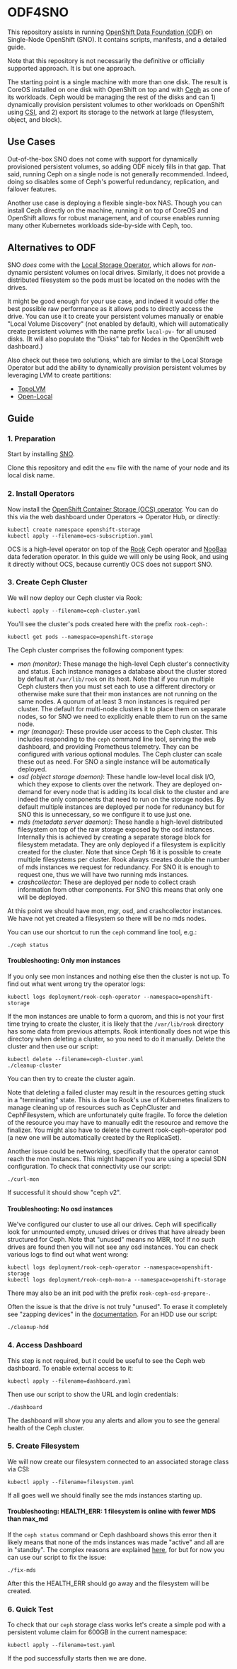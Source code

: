 ODF4SNO
=======

This repository assists in running
[OpenShift Data Foundation (ODF)](https://www.redhat.com/en/technologies/cloud-computing/openshift-data-foundation)
on Single-Node OpenShift (SNO). It contains scripts, manifests, and a detailed guide.

Note that this repository is not necessarily the definitive or officially supported approach. It is but one approach.

The starting point is a single machine with more than one disk. The result is CoreOS installed on one disk with
OpenShift on top and with [Ceph](https://ceph.io/en/) as one of its workloads. Ceph would be managing the rest of
the disks and can 1) dynamically provision persistent volumes to other workloads on OpenShift using
[CSI](https://kubernetes-csi.github.io/docs/), and 2) export its storage to the network at large (filesystem,
object, and block).

Use Cases
---------

Out-of-the-box SNO does not come with support for dynamically provisioned persistent volumes, so adding ODF nicely
fills in that gap. That said, running Ceph on a single node is not generally recommended. Indeed, doing so disables
some of Ceph's powerful redundancy, replication, and failover features.

Another use case is deploying a flexible single-box NAS. Though you can install Ceph directly on the machine,
running it on top of CoreOS and OpenShift allows for robust management, and of course enables running many other
Kubernetes workloads side-by-side with Ceph, too.

Alternatives to ODF
-------------------

SNO *does* come with the [Local Storage Operator](https://github.com/openshift/local-storage-operator), which
allows for *non*-dynamic persistent volumes on local drives. Similarly, it does not provide a distributed
filesystem so the pods must be located on the nodes with the drives.

It might be good enough for your use case, and indeed it would offer the best possible raw performance as it allows
pods to directly access the drive. You can use it to create your persistent volumes manually or enable "Local Volume
Discovery" (not enabled by default), which will automatically create persistent volumes with the name prefix
`local-pv-` for all unused disks. (It will also populate the "Disks" tab for Nodes in the OpenShift web dashboard.)

Also check out these two solutions, which are similar to the Local Storage Operator but add the ability to dynamically
provision persistent volumes by leveraging LVM to create partitions:

* [TopoLVM](https://github.com/topolvm/topolvm)
* [Open-Local](https://github.com/alibaba/open-local)

Guide
-----

### 1. Preparation

Start by installing [SNO](https://cloud.redhat.com/blog/deploy-openshift-at-the-edge-with-single-node-openshift).

Clone this repository and edit the `env` file with the name of your node and its local disk name.

### 2. Install Operators

Now install the [OpenShift Container Storage (OCS) operator](https://github.com/red-hat-storage/ocs-operator).
You can do this via the web dashboard under Operators -> Operator Hub, or directly:

    kubectl create namespace openshift-storage
    kubectl apply --filename=ocs-subscription.yaml

OCS is a high-level operator on top of the [Rook](https://rook.io/) Ceph operator and [NooBaa](https://www.noobaa.io/)
data federation operator. In this guide we will only be using Rook, and using it directly without OCS, because
currently OCS does not support SNO.

### 3. Create Ceph Cluster

We will now deploy our Ceph cluster via Rook:

    kubectl apply --filename=ceph-cluster.yaml

You'll see the cluster's pods created here with the prefix `rook-ceph-`:

    kubectl get pods --namespace=openshift-storage

The Ceph cluster comprises the following component types:

* *mon (monitor)*: These manage the high-level Ceph cluster's connectivity and status. Each instance manages a database about
  the cluster stored by default at `/var/lib/rook` on its host. Note that if you run multiple Ceph clusters then you must set
  each to use a different directory or otherwise make sure that their mon instances are not running on the same nodes. A quorum
  of at least 3 mon instances is required per cluster. The default for multi-node clusters it to place them on separate nodes, so
  for SNO we need to explicitly enable them to run on the same node.
* *mgr (manager)*: These provide user access to the Ceph cluster. This includes responding to the `ceph` command line tool,
  serving the web dashboard, and providing Prometheus telemetry. They can be configured with various optional modules. The Ceph
  cluster can scale these out as need. For SNO a single instance will be automatically deployed.
* *osd (object storage daemon)*: These handle low-level local disk I/O, which they expose to clients over the network. They are
  deployed on-demand for every node that is adding its local disk to the cluster and are indeed the only components that need to
  run on the storage nodes. By default multiple instances are deployed per node for redunancy but for SNO this is unnecessary,
  so we configure it to use just one.
* *mds (metadata server daemon)*: These handle a high-level distributed filesystem on top of the raw storage exposed by the osd
  instances. Internally this is achieved by creating a separate storage block for filesystem metadata. They are only deployed if
  a filesystem is explicitly created for the cluster. Note that since Ceph 16 it is possible to create multiple filesystems per
  cluster. Rook always creates double the number of mds instances we request for redundancy. For SNO it is enough to request
  one, thus we will have two running mds instances.
* *crashcollector*: These are deployed per node to collect crash information from other components. For SNO this means that
  only one will be deployed.

At this point we should have mon, mgr, osd, and crashcollector instances. We have not yet created a filesystem so there will be
no mds nodes.

You can use our shortcut to run the `ceph` command line tool, e.g.:

    ./ceph status

#### Troubleshooting: Only mon instances

If you only see mon instances and nothing else then the cluster is not up. To find out what went wrong try the operator logs:

    kubectl logs deployment/rook-ceph-operator --namespace=openshift-storage

If the mon instances are unable to form a quorom, and this is not your first time trying to create the cluster, it is likely that
the `/var/lib/rook` directory has some data from previous attempts. Rook intentionally does not wipe this directory when deleting
a cluster, so you need to do it manually. Delete the cluster and then use our script:

    kubectl delete --filename=ceph-cluster.yaml
    ./cleanup-cluster

You can then try to create the cluster again.

Note that deleting a failed cluster may result in the resources getting stuck in a "terminating" state. This is due to Rook's use
of Kubernetes finalizers to manage cleaning up of resources such as CephCluster and CephFilesystem, which are unfortunately quite
fragile. To force the deletion of the resource you may have to manually edit the resource and remove the finalizer. You might also
have to delete the current rook-ceph-operator pod (a new one will be automatically created by the ReplicaSet).

Another issue could be networking, specifically that the operator cannot reach the mon instances. This might happen if you are
using a special SDN configuration. To check that connectivity use our script:

    ./curl-mon

If successful it should show "ceph v2".

#### Troubleshooting: No osd instances

We've configured our cluster to use all our drives. Ceph will specifically look for unmounted empty, unused drives or drives that
have already been structured for Ceph. Note that "unused" means no MBR, too! If no such drives are found then you will not see any
osd instances. You can check various logs to find out what went wrong:

    kubectl logs deployment/rook-ceph-operator --namespace=openshift-storage
    kubectl logs deployment/rook-ceph-mon-a --namespace=openshift-storage

There may also be an init pod with the prefix `rook-ceph-osd-prepare-`.

Often the issue is that the drive is not truly "unused". To erase it completely see "zapping devices" in the
[documentation](https://github.com/rook/rook/blob/master/Documentation/ceph-teardown.md). For an HDD use our script:

    ./cleanup-hdd

### 4. Access Dashboard

This step is not required, but it could be useful to see the Ceph web dashboard. To enable external access to it:

    kubectl apply --filename=dashboard.yaml

Then use our script to show the URL and login credentials:

    ./dashboard

The dashboard will show you any alerts and allow you to see the general health of the Ceph cluster.

### 5. Create Filesystem

We will now create our filesystem connected to an associated storage class via CSI:

    kubectl apply --filename=filesystem.yaml

If all goes well we should finally see the mds instances starting up.

#### Troubleshooting: HEALTH_ERR: 1 filesystem is online with fewer MDS than max_md

If the `ceph status` command or Ceph dashboard shows this error then it likely means that none of the mds instances
was made "active" and all are in "standby". The complex reasons are explained
[here](https://lists.ceph.io/hyperkitty/list/ceph-users@ceph.io/thread/KQ5A5OWRIUEOJBC7VILBGDIKPQGJQIWN/), for but
for now you can use our script to fix the issue:

    ./fix-mds

After this the HEALTH_ERR should go away and the filesystem will be created.

### 6. Quick Test

To check that our `ceph` storage class works let's create a simple pod with a persistent volume claim for 600GB in
the current namespace:

    kubectl apply --filename=test.yaml

If the pod successfully starts then we are done.
